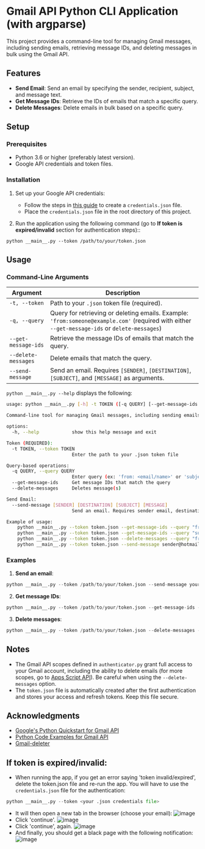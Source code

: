 # Gmail API Python CLI Application (with argparse)

This project provides a command-line tool for managing Gmail messages, including sending emails, retrieving message IDs, and deleting messages in bulk using the Gmail API.

## Features

- **Send Email**: Send an email by specifying the sender, recipient, subject, and message text.
- **Get Message IDs**: Retrieve the IDs of emails that match a specific query.
- **Delete Messages**: Delete emails in bulk based on a specific query.

## Setup

### Prerequisites

- Python 3.6 or higher (preferably latest version).
- Google API credentials and token files.

### Installation

1. Set up your Google API credentials:
   - Follow the steps in [this guide](https://developers.google.com/gmail/api/quickstart/python) to create a `credentials.json` file.
   - Place the `credentials.json` file in the root directory of this project.

2. Run the application using the following command (go to **If token is expired/invalid** section for authentication steps)::

```
python __main__.py --token /path/to/your/token.json
```

## Usage

### Command-Line Arguments

| Argument            | Description                                                                                                                                     |
| ------------------- | ----------------------------------------------------------------------------------------------------------------------------------------------- |
| `-t, --token`       | Path to your `.json` token file (required).                                                                                                     |
| `-q, --query`       | Query for retrieving or deleting emails. Example: `'from:someone@example.com'` (required with either `--get-message-ids` or `delete-messages`)  |
| `--get-message-ids` | Retrieve the message IDs of emails that match the query.                                                                                        |
| `--delete-messages` | Delete emails that match the query.                                                                                                             |
| `--send-message`    | Send an email. Requires `[SENDER]`, `[DESTINATION]`, `[SUBJECT]`, and `[MESSAGE]` as arguments.                                                 |

`python __main__.py --help` displays the following:
```bash
usage: python __main__.py [-h] -t TOKEN ([-q QUERY] [--get-message-ids | --delete-messages]) [--send-message [SENDER] [DESTINATION] [SUBJECT] [MESSAGE]]

Command-line tool for managing Gmail messages, including sending emails, retrieving message IDs, and deleting messages in bulk using the Gmail API.

options:
  -h, --help            show this help message and exit

Token (REQUIRED):
  -t TOKEN, --token TOKEN
                        Enter the path to your .json token file

Query-based operations:
  -q QUERY, --query QUERY
                        Enter query (ex: 'from: <email/name>' or 'subject: <subject string>')
  --get-message-ids     Get message IDs that match the query
  --delete-messages     Deletes message(s)

Send Email:
  --send-message [SENDER] [DESTINATION] [SUBJECT] [MESSAGE]
                        Send an email. Requires sender email, destination email, subject, and message text

Example of usage:
    python __main__.py --token token.json --get-message-ids --query "from:John"
    python __main__.py --token token.json --get-message-ids --query "subject:Order"
    python __main__.py --token token.json --delete-messages --query "from:John"
    python __main__.py --token token.json --send-message sender@hotmail.com receiver@gmail.com "Example Subject" "This is the message box."
```

### Examples

1. **Send an email**:

```python
python __main__.py --token /path/to/your/token.json --send-message your-email@gmail.com recipient-email@gmail.com "Subject" "Message text"
```

2. **Get message IDs**:

```python
python __main__.py --token /path/to/your/token.json --get-message-ids --query "from:someone@example.com"
```

3. **Delete messages**:

```python
python __main__.py --token /path/to/your/token.json --delete-messages --query "subject:Important"
```

## Notes

- The Gmail API scopes defined in `authenticator.py` grant full access to your Gmail account, including the ability to delete emails (for more scopes, go to [Apps Script API](https://developers.google.com/identity/protocols/oauth2/scopes)). Be careful when using the `--delete-messages` option.
- The `token.json` file is automatically created after the first authentication and stores your access and refresh tokens. Keep this file secure.

## Acknowledgments

- [Google's Python Quickstart for Gmail API](https://developers.google.com/gmail/api/quickstart/python)
- [Python Code Examples for Gmail API](https://thepythoncode.com/article/use-gmail-api-in-python)
- [Gmail-deleter](https://github.com/marin117/Gmail-deleter/blob/master/src/gmail_deleter.py)


## If token is expired/invalid:
- When running the app, if you get an error saying 'token invalid/expired', delete the token.json file and re-run the app. You will have to use the `credentials.json` file for the authentication:
```python
python __main__.py --token <your .json credentials file>
```
- It will then open a new tab in the browser (choose your email):
  ![image](https://github.com/user-attachments/assets/18da2d35-b88d-421d-b998-ae8b29641801)
- Click 'continue'.
  ![image](https://github.com/user-attachments/assets/6fea3bd8-9a76-4d1a-bd1b-aa49417f9c18)
- Click 'continue', again.
  ![image](https://github.com/user-attachments/assets/dc28cf11-0541-4c64-9ae4-3ddd1dec08a9)
- And finally, you should get a black page with the following notification:
  ![image](https://github.com/user-attachments/assets/aa115712-31f0-41eb-80f4-ced4f65a54a7)


